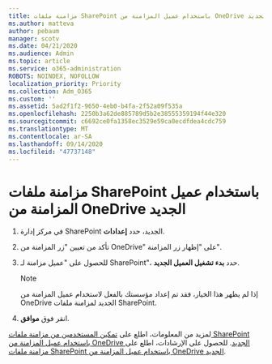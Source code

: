 ```yaml
---
title: مزامنة ملفات SharePoint باستخدام عميل المزامنة من OneDrive الجديد
ms.author: matteva
author: pebaum
manager: scotv
ms.date: 04/21/2020
ms.audience: Admin
ms.topic: article
ms.service: o365-administration
ROBOTS: NOINDEX, NOFOLLOW
localization_priority: Priority
ms.collection: Adm_O365
ms.custom: ''
ms.assetid: 5ad2f1f2-9650-4eb0-b4fa-2f52a09f535a
ms.openlocfilehash: 2250b3a62de885789d5b2e38555359194f44e320
ms.sourcegitcommit: c6692ce0fa1358ec3529e59ca0ecdfdea4cdc759
ms.translationtype: MT
ms.contentlocale: ar-SA
ms.lasthandoff: 09/14/2020
ms.locfileid: "47737148"
---
```

# <a name="sync-sharepoint-files-with-the-new-onedrive-sync-client"></a>مزامنة ملفات SharePoint باستخدام عميل المزامنة من OneDrive الجديد

1. في مركز إدارة SharePoint الجديد، حدد **إعدادات**.
    
2. تأكد من تعيين "زر المزامنة من OneDrive" على "إظهار زر المزامنة".
    
3. للحصول على "عميل مزامنة لـ SharePoint"، حدد **بدء تشغيل العميل الجديد**.
    
    > [!NOTE]
    > إذا لم يظهر هذا الخيار، فقد تم إعداد مؤسستك بالفعل لاستخدام عميل المزامنة من OneDrive الجديد لمزامنة ملفات SharePoint. 
  
4. انقر فوق **موافق**.
    
لمزيد من المعلومات، اطلع على [تمكين المستخدمين من مزامنة ملفات SharePoint باستخدام عميل المزامنة من OneDrive الجديد](https://go.microsoft.com/fwlink/?linkid=866433). للحصول على الإرشادات، اطلع على [مزامنة ملفات SharePoint باستخدام عميل المزامنة من OneDrive الجديد](https://go.microsoft.com/fwlink/?linkid=866427).
  

